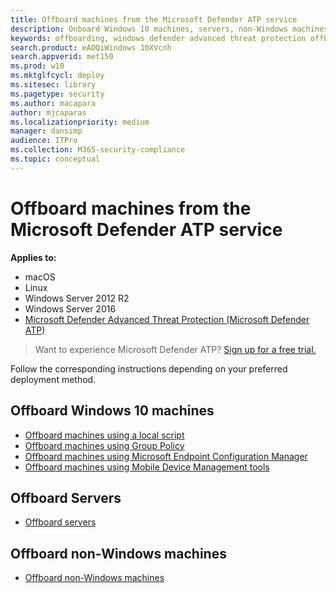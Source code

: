 ```yaml
---
title: Offboard machines from the Microsoft Defender ATP service
description: Onboard Windows 10 machines, servers, non-Windows machines from the Microsoft Defender ATP service
keywords: offboarding, windows defender advanced threat protection offboarding, windows atp offboarding
search.product: eADQiWindows 10XVcnh
search.appverid: met150
ms.prod: w10
ms.mktglfcycl: deploy
ms.sitesec: library
ms.pagetype: security
ms.author: macapara
author: mjcaparas
ms.localizationpriority: medium
manager: dansimp
audience: ITPro
ms.collection: M365-security-compliance 
ms.topic: conceptual
---
```


# Offboard machines from the Microsoft Defender ATP service

**Applies to:**
- macOS
- Linux
- Windows Server 2012 R2
- Windows Server 2016
- [Microsoft Defender Advanced Threat Protection (Microsoft Defender ATP)](https://go.microsoft.com/fwlink/p/?linkid=2069559)


>Want to experience Microsoft Defender ATP? [Sign up for a free trial.](https://www.microsoft.com/microsoft-365/windows/microsoft-defender-atp?ocid=docs-wdatp-offboardmachines-abovefoldlink)

Follow the corresponding instructions depending on your preferred deployment method.

## Offboard Windows 10 machines
- [Offboard machines using a local script](configure-endpoints-script.md#offboard-machines-using-a-local-script)
- [Offboard machines using Group Policy](configure-endpoints-gp.md#offboard-machines-using-group-policy)
- [Offboard machines using Microsoft Endpoint Configuration Manager](configure-endpoints-sccm.md#offboard-machines-using-system-center-configuration-manager)
- [Offboard machines using Mobile Device Management tools](configure-endpoints-mdm.md#offboard-and-monitor-machines-using-mobile-device-management-tools)

## Offboard Servers
- [Offboard servers](configure-server-endpoints.md#offboard-servers)

## Offboard non-Windows machines
- [Offboard non-Windows machines](configure-endpoints-non-windows.md#offboard-non-windows-machines)

